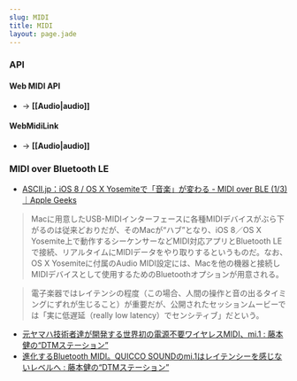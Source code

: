 ```yaml
---
slug: MIDI
title: MIDI
layout: page.jade
---
```


### API

#### Web MIDI API

- → __[[Audio|audio]]__

#### WebMidiLink

- → __[[Audio|audio]]__

### MIDI over Bluetooth LE

- [ASCII.jp：iOS 8 / OS X Yosemiteで「音楽」が変わる - MIDI over BLE (1/3)｜Apple Geeks](http://ascii.jp/elem/000/000/906/906659/)

> Macに用意したUSB-MIDIインターフェースに各種MIDIデバイスがぶら下がるのは従来どおりだが、そのMacが“ハブ”となり、iOS 8／OS X Yosemite上で動作するシーケンサーなどMIDI対応アプリとBluetooth LEで接続、リアルタイムにMIDIデータをやり取りするというものだ。なお、OS X Yosemiteに付属のAudio MIDI設定には、Macを他の機器と接続しMIDIデバイスとして使用するためのBluetoothオプションが用意される。

> 電子楽器ではレイテンシの程度（この場合、人間の操作と音の出るタイミングにずれが生じること）が重要だが、公開されたセッションムービーでは「実に低遅延（really low latency）でセンシティブ」だという。

- [元ヤマハ技術者達が開発する世界初の電源不要ワイヤレスMIDI、mi.1 : 藤本健の“DTMステーション”](http://www.dtmstation.com/archives/51896666.html#more)
- [進化するBluetooth MIDI。QUICCO SOUNDのmi.1はレイテンシーを感じないレベルへ : 藤本健の“DTMステーション”](http://www.dtmstation.com/archives/51935581.html)
